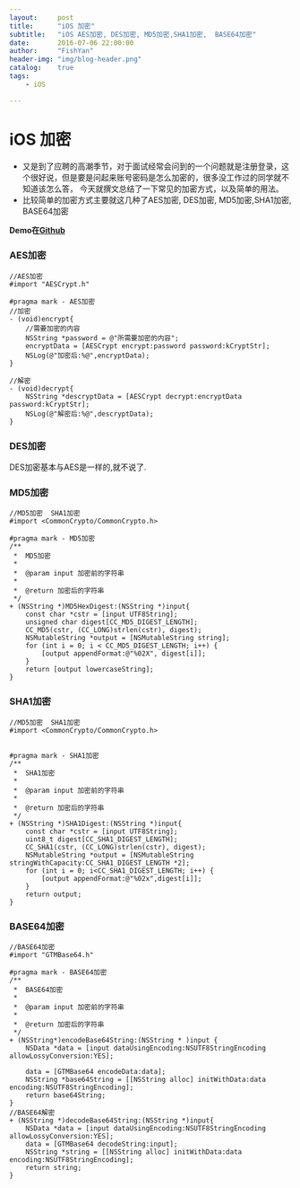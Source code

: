 ```yaml
---
layout:     post
title:      "iOS 加密"
subtitle:   "iOS AES加密, DES加密, MD5加密,SHA1加密,  BASE64加密"
date:       2016-07-06 22:00:00
author:     "FishYan"
header-img: "img/blog-header.png" 
catalog:    true
tags:
    - iOS

---
```


# iOS 加密

- 又是到了应聘的高潮季节，对于面试经常会问到的一个问题就是注册登录，这个很好说，但是要是问起来账号密码是怎么加密的，很多没工作过的同学就不知道该怎么答， 今天就撰文总结了一下常见的加密方式，以及简单的用法。
-  比较简单的加密方式主要就这几种了AES加密, DES加密, MD5加密,SHA1加密,  BASE64加密

**Demo在[Github]( https://github.com/fish-yan/Security/tree/master)**

### AES加密
```objc
//AES加密
#import "AESCrypt.h"
```

```objc
#pragma mark - AES加密
//加密
- (void)encrypt{
    //需要加密的内容
    NSString *password = @"所需要加密的内容";
    encryptData = [AESCrypt encrypt:password password:kCryptStr];
    NSLog(@"加密后:%@",encryptData);
}

//解密
- (void)decrypt{
    NSString *descryptData = [AESCrypt decrypt:encryptData password:kCryptStr];
    NSLog(@"解密后:%@",descryptData);
}
```

### DES加密
DES加密基本与AES是一样的,就不说了.

### MD5加密
```objc
//MD5加密  SHA1加密
#import <CommonCrypto/CommonCrypto.h>
```

```objc
#pragma mark - MD5加密
/**
 *  MD5加密
 *
 *  @param input 加密前的字符串
 *
 *  @return 加密后的字符串
 */
+ (NSString *)MD5HexDigest:(NSString *)input{
    const char *cstr = [input UTF8String];
    unsigned char digest[CC_MD5_DIGEST_LENGTH];
    CC_MD5(cstr, (CC_LONG)strlen(cstr), digest);
    NSMutableString *output = [NSMutableString string];
    for (int i = 0; i < CC_MD5_DIGEST_LENGTH; i++) {
        [output appendFormat:@"%02X", digest[i]];
    }
    return [output lowercaseString];
}
```
###  SHA1加密
```objc
//MD5加密  SHA1加密
#import <CommonCrypto/CommonCrypto.h>
```
```objc

#pragma mark - SHA1加密
/**
 *  SHA1加密
 *
 *  @param input 加密前的字符串
 *
 *  @return 加密后的字符串
 */
+ (NSString *)SHA1Digest:(NSString *)input{
    const char *cstr = [input UTF8String];
    uint8_t digest[CC_SHA1_DIGEST_LENGTH];
    CC_SHA1(cstr, (CC_LONG)strlen(cstr), digest);
    NSMutableString *output = [NSMutableString stringWithCapacity:CC_SHA1_DIGEST_LENGTH *2];
    for (int i = 0; i<CC_SHA1_DIGEST_LENGTH; i++) {
        [output appendFormat:@"%02x",digest[i]];
    }
    return output;
}

```

###  BASE64加密

```objc
//BASE64加密
#import "GTMBase64.h"
```

```objc
#pragma mark - BASE64加密
/**
 *  BASE64加密
 *
 *  @param input 加密前的字符串
 *
 *  @return 加密后的字符串
 */
+ (NSString*)encodeBase64String:(NSString * )input {
    NSData *data = [input dataUsingEncoding:NSUTF8StringEncoding allowLossyConversion:YES];
    
    data = [GTMBase64 encodeData:data];
    NSString *base64String = [[NSString alloc] initWithData:data encoding:NSUTF8StringEncoding];
    return base64String;
}
//BASE64解密
+ (NSString *)decodeBase64String:(NSString *)input{
    NSData *data = [input dataUsingEncoding:NSUTF8StringEncoding allowLossyConversion:YES];
    data = [GTMBase64 decodeString:input];
    NSString *string = [[NSString alloc] initWithData:data encoding:NSUTF8StringEncoding];
    return string;
}
```
